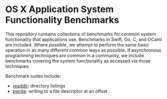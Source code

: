 # OS X Application System Functionality Benchmarks

This repository contains collections of benchmarks for common system
functionality that applications use. Benchmarks in Swift, Go, C, and
OCaml are included. Where possible, we attempt to perform the same basic
operation in as many different common ways as possible. If asynchronous
programming techniques are common in a community, we include benchmarks
covering the system functionality as accessed via those techniques.

Benchmark suites include:

 - [readdir](readdir): directory listings  
 - [pwrite](pwrite): writing to a file descriptor at an offset  
